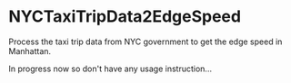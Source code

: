 # NYCTaxiTripData2EdgeSpeed
Process the taxi trip data from NYC government to get the edge speed in Manhattan.

In progress now so don't have any usage instruction...
